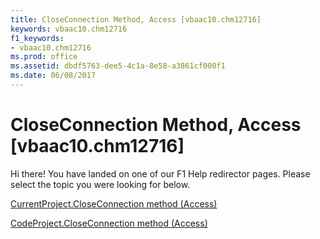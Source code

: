 ```yaml
---
title: CloseConnection Method, Access [vbaac10.chm12716]
keywords: vbaac10.chm12716
f1_keywords:
- vbaac10.chm12716
ms.prod: office
ms.assetid: dbdf5763-dee5-4c1a-8e58-a3861cf000f1
ms.date: 06/08/2017
---
```



# CloseConnection Method, Access [vbaac10.chm12716]

Hi there! You have landed on one of our F1 Help redirector pages. Please select the topic you were looking for below.

[CurrentProject.CloseConnection method (Access)](http://msdn.microsoft.com/library/f2feac44-e509-48d7-e815-e0cf2935d7b9%28Office.15%29.aspx)

[CodeProject.CloseConnection method (Access)](http://msdn.microsoft.com/library/850a09c8-45a8-26e4-79f5-e688599a990a%28Office.15%29.aspx)


